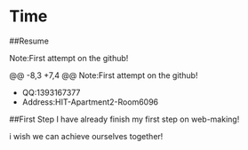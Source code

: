 Time
===============
##Resume

Note:First attempt on the github!

@@ -8,3 +7,4 @@ Note:First attempt on the github!
* QQ:1393167377  
* Address:HIT-Apartment2-Room6096

##First Step
I have already finish my first step on web-making!



i wish we can achieve ourselves together!